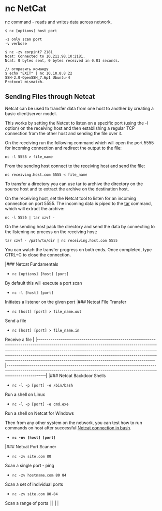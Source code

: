 # nc NetCat

nc command - reads and writes data across network.

```
$ nc [options] host port

-z only scan port
-v verbose

$ nc -zv corpint7 2181
Ncat: Connected to 10.211.98.10:2181.
Ncat: 0 bytes sent, 0 bytes received in 0.01 seconds.

// отправить команду
$ echo "EXIT" | nc 10.10.8.8 22
SSH-2.0-OpenSSH_7.6p1 Ubuntu-4
Protocol mismatch.
```

## Sending Files through Netcat

Netcat can be used to transfer data from one host to another by creating a basic client/server model.

This works by setting the Netcat to listen on a specific port (using the -l option) on the receiving host and then establishing a regular TCP connection from the other host and sending the file over it.

On  the receiving run the following command which will open the port 5555  for incoming connection and redirect the output to the file:

```
nc -l 5555 > file_name
```

From the sending host connect to the receiving host and send the file:

```
nc receiving.host.com 5555 < file_name
```

To transfer a directory you can use tar to archive the directory on the source host and to extract the archive on the destination host.

On the receiving host, set the Netcat tool to listen for an incoming connection on port 5555. The incoming data is piped to the [tar](https://linuxize.com/post/how-to-create-and-extract-archives-using-the-tar-command-in-linux/) command, which will extract the archive:

```
nc -l 5555 | tar xzvf -
```

On the sending host pack the directory and send the data by connecting to the listening nc process on the receiving host:

```
tar czvf - /path/to/dir | nc receiving.host.com 5555
```

You can watch the transfer progress on both ends. Once completed, type CTRL+C to close the connection.

|### Netcat Fundamentals

* `nc [options] [host] [port]`

By default this will execute a port scan

* `nc -l [host] [port]`

Initiates a listener on the given port |### Netcat File Transfer

* `nc [host] [port] > file_name.out`

Send a file

* `nc [host] [port] > file_name.in`

Receive a file | |------------------------------------------------------------------------------------------------------------------------------------------------------------------------------------------------------------------------------------------------------------------------------------------------------------------------------------------------------------------------------------|--------------------------------------------------------------------------------------------------------------------------------------------------------------------------------| |### Netcat Backdoor Shells

* `nc -l -p [port] -e /bin/bash`

Run a shell on Linux

* `nc -l -p [port] -e cmd.exe`

Run a shell on Netcat for Windows

Then from any other system on the network, you can test how to run commands on host after successful [Netcat connection in bash](https://www.varonis.com/blog/the-difference-between-bash-and-powershell/).

* **`nc -nv [host] [port]`**

|### Netcat Port Scanner

* `nc -zv site.com 80`

Scan a single port - ping

* `nc -zv hostname.com 80 84`

Scan a set of individual ports

* `nc -zv site.com 80-84`

Scan a range of ports | | | |
